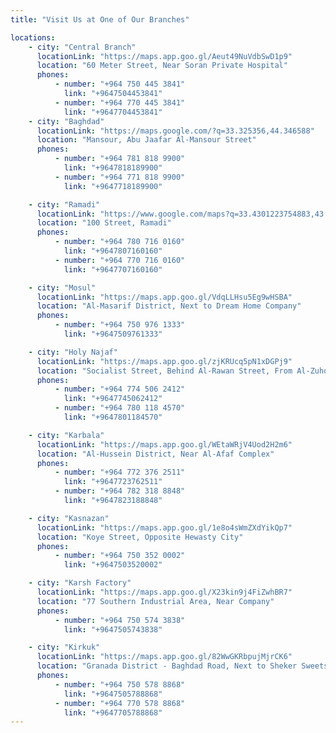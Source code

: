 ```yaml
---
title: "Visit Us at One of Our Branches"

locations:
    - city: "Central Branch"
      locationLink: "https://maps.app.goo.gl/Aeut49NuVdbSwD1p9"
      location: "60 Meter Street, Near Soran Private Hospital"
      phones:
          - number: "+964 750 445 3841"
            link: "+9647504453841"
          - number: "+964 770 445 3841"
            link: "+9647704453841"
    - city: "Baghdad"
      locationLink: "https://maps.google.com/?q=33.325356,44.346588"
      location: "Mansour, Abu Jaafar Al-Mansour Street"
      phones:
          - number: "+964 781 818 9900"
            link: "+9647818189900"
          - number: "+964 771 818 9900"
            link: "+9647718189900"

    - city: "Ramadi"
      locationLink: "https://www.google.com/maps?q=33.4301223754883,43.354606628418"
      location: "100 Street, Ramadi"
      phones:
          - number: "+964 780 716 0160"
            link: "+9647807160160"
          - number: "+964 770 716 0160"
            link: "+9647707160160"

    - city: "Mosul"
      locationLink: "https://maps.app.goo.gl/VdqLLHsu5Eg9wHSBA"
      location: "Al-Masarif District, Next to Dream Home Company"
      phones:
          - number: "+964 750 976 1333"
            link: "+9647509761333"

    - city: "Holy Najaf"
      locationLink: "https://maps.app.goo.gl/zjKRUcq5pN1xDGPj9"
      location: "Socialist Street, Behind Al-Rawan Street, From Al-Zuhoor Street Side"
      phones:
          - number: "+964 774 506 2412"
            link: "+9647745062412"
          - number: "+964 780 118 4570"
            link: "+9647801184570"

    - city: "Karbala"
      locationLink: "https://maps.app.goo.gl/WEtaWRjV4Uod2H2m6"
      location: "Al-Hussein District, Near Al-Afaf Complex"
      phones:
          - number: "+964 772 376 2511"
            link: "+9647723762511"
          - number: "+964 782 318 8848"
            link: "+9647823188848"

    - city: "Kasnazan"
      locationLink: "https://maps.app.goo.gl/1e8o4sWmZXdYikQp7"
      location: "Koye Street, Opposite Hewasty City"
      phones:
          - number: "+964 750 352 0002"
            link: "+9647503520002"

    - city: "Karsh Factory"
      locationLink: "https://maps.app.goo.gl/X23kin9j4FiZwhBR7"
      location: "77 Southern Industrial Area, Near Company"
      phones:
          - number: "+964 750 574 3838"
            link: "+9647505743838"

    - city: "Kirkuk"
      locationLink: "https://maps.app.goo.gl/82WwGKRbpujMjrCK6"
      location: "Granada District - Baghdad Road, Next to Sheker Sweets"
      phones:
          - number: "+964 750 578 8868"
            link: "+9647505788868"
          - number: "+964 770 578 8868"
            link: "+9647705788868"
---
```

